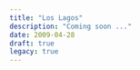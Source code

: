 ```yaml
---
title: "Los Lagos"
description: "Coming soon ..."
date: 2009-04-28
draft: true
legacy: true
---
```

